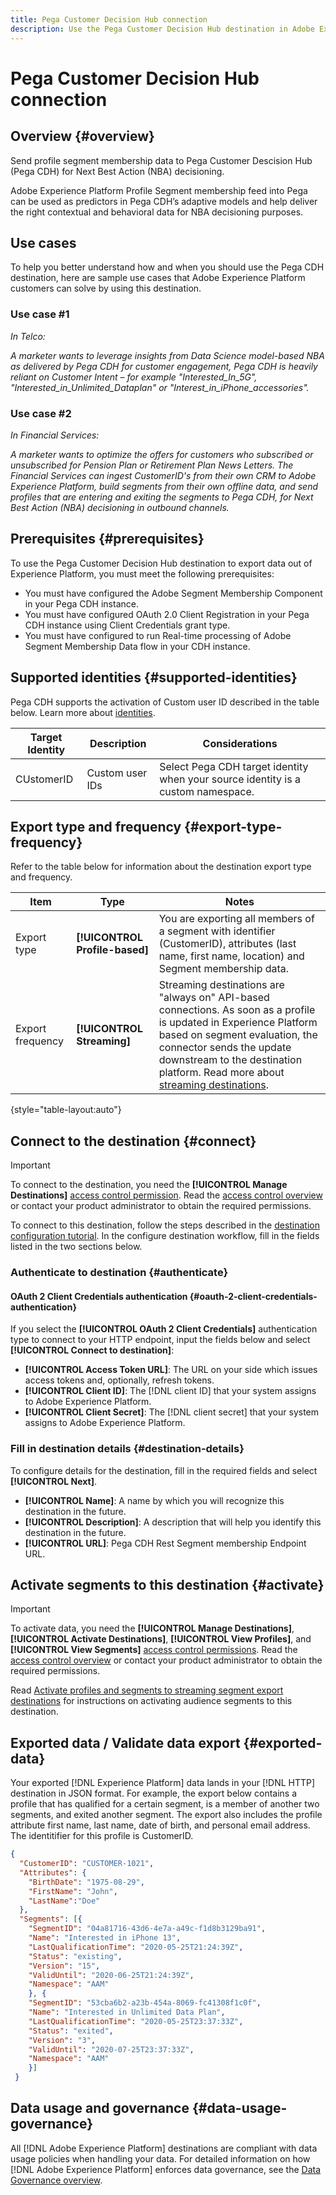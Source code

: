 ```yaml
---
title: Pega Customer Decision Hub connection
description: Use the Pega Customer Decision Hub destination in Adobe Experience Platform to send profile segment membership data to Pega Customer Decision Hub (Pega CDH) for Next Best Action (NBA) decisioning
---
```


# Pega Customer Decision Hub connection



## Overview {#overview}

Send profile segment membership data to Pega Customer Descision Hub (Pega CDH) for Next Best Action (NBA) decisioning. 

Adobe Experience Platform Profile Segment membership feed into Pega can be used as predictors in Pega CDH’s adaptive models and help deliver the right contextual and behavioral data for NBA decisioning purposes.

## Use cases 

To help you better understand how and when you should use the Pega CDH destination, here are sample use cases that Adobe Experience Platform customers can solve by using this destination.

### Use case #1

*In Telco:*

*A marketer wants to leverage insights from Data Science model-based NBA as delivered by Pega CDH for customer engagement, Pega CDH is heavily reliant on Customer Intent – for example "Interested_In_5G", "Interested_in_Unlimited_Dataplan" or "Interest_in_iPhone_accessories".*

### Use case #2

*In Financial Services:*

*A marketer wants to optimize the offers for customers who subscribed or unsubscribed for Pension Plan or Retirement Plan News Letters. The Financial Services can ingest CustomerID's from their own CRM to Adobe Experience Platform, build segments from their own offline data, and send profiles that are entering and exiting the segments to Pega CDH, for Next Best Action (NBA) decisioning in outbound channels.*

## Prerequisites {#prerequisites}

To use the  Pega Customer Decision Hub destination to export data out of Experience Platform, you must meet the following prerequisites:

* You must have configured the Adobe Segment Membership Component in your Pega CDH instance.
* You must have configured OAuth 2.0 Client Registration in your Pega CDH instance using Client Credentials grant type.
* You must have configured to run Real-time processing of Adobe Segment Membership Data flow in your CDH instance.

## Supported identities {#supported-identities}

Pega CDH supports the activation of Custom user ID described in the table below. Learn more about [identities](/help/identity-service/namespaces.md).

|Target Identity|Description|Considerations|
|---|---|---|
|CUstomerID|Custom user IDs|Select Pega CDH  target identity when your source identity is a custom namespace.|

## Export type and frequency {#export-type-frequency}

Refer to the table below for information about the destination export type and frequency.

| Item | Type | Notes |
---------|----------|---------|
| Export type | **[!UICONTROL Profile-based]** | You are exporting all members of a segment with identifier (CustomerID), attributes (last name, first name, location) and Segment membership data.|
| Export frequency | **[!UICONTROL Streaming]** | Streaming destinations are "always on" API-based connections. As soon as a profile is updated in Experience Platform based on segment evaluation, the connector sends the update downstream to the destination platform. Read more about [streaming destinations](/help/destinations/destination-types.md#streaming-destinations).|

{style="table-layout:auto"}

## Connect to the destination {#connect}

>[!IMPORTANT]
> 
>To connect to the destination, you need the **[!UICONTROL Manage Destinations]** [access control permission](/help/access-control/home.md#permissions). Read the [access control overview](/help/access-control/ui/overview.md) or contact your product administrator to obtain the required permissions.

To connect to this destination, follow the steps described in the [destination configuration tutorial](https://experienceleague.adobe.com/docs/experience-platform/destinations/ui/connect-destination.html). In the configure destination workflow, fill in the fields listed in the two sections below.

### Authenticate to destination {#authenticate}

#### OAuth 2 Client Credentials authentication {#oauth-2-client-credentials-authentication}

If you select the **[!UICONTROL OAuth 2 Client Credentials]** authentication type to connect to your HTTP endpoint, input the fields below and select **[!UICONTROL Connect to destination]**:

* **[!UICONTROL Access Token URL]**: The URL on your side which issues access tokens and, optionally, refresh tokens.
* **[!UICONTROL Client ID]**: The [!DNL client ID] that your system assigns to Adobe Experience Platform.
* **[!UICONTROL Client Secret]**: The [!DNL client secret] that your system assigns to Adobe Experience Platform.

### Fill in destination details {#destination-details}

To configure details for the destination, fill in the required fields and select **[!UICONTROL Next]**.

*  **[!UICONTROL Name]**: A name by which you will recognize this destination in the future.
*  **[!UICONTROL Description]**: A description that will help you identify this destination in the future.
*  **[!UICONTROL URL]**: Pega CDH Rest Segment membership Endpoint URL.

## Activate segments to this destination {#activate}

>[!IMPORTANT]
> 
>To activate data, you need the **[!UICONTROL Manage Destinations]**, **[!UICONTROL Activate Destinations]**, **[!UICONTROL View Profiles]**, and **[!UICONTROL View Segments]** [access control permissions](/help/access-control/home.md#permissions). Read the [access control overview](/help/access-control/ui/overview.md) or contact your product administrator to obtain the required permissions.

Read [Activate profiles and segments to streaming segment export destinations](../../ui/activate/activate-segment-streaming-destinations.md) for instructions on activating audience segments to this destination.

## Exported data / Validate data export {#exported-data}
Your exported [!DNL Experience Platform] data lands in your [!DNL HTTP] destination in JSON format. For example, the export below contains a profile that has qualified for a certain segment, is a member of another two segments, and exited another segment. The export also includes the profile attribute first name, last name, date of birth, and personal email address. The identitifier for this profile is CustomerID.

```json
{
  "CustomerID": "CUSTOMER-1021",
  "Attributes": {
    "BirthDate": "1975-08-29",
    "FirstName": "John",
    "LastName":"Doe"
  },
  "Segments": [{
    "SegmentID": "04a81716-43d6-4e7a-a49c-f1d8b3129ba91",
    "Name": "Interested in iPhone 13",
    "LastQualificationTime": "2020-05-25T21:24:39Z",
    "Status": "existing",
    "Version": "15",
    "ValidUntil": "2020-06-25T21:24:39Z",
    "Namespace": "AAM"
    }, {
    "SegmentID": "53cba6b2-a23b-454a-8069-fc41308f1c0f",
    "Name": "Interested in Unlimited Data Plan",
    "LastQualificationTime": "2020-05-25T23:37:33Z",
    "Status": "exited",
    "Version": "3",
    "ValidUntil": "2020-07-25T23:37:33Z",
    "Namespace": "AAM"
    }]
 }

```

## Data usage and governance {#data-usage-governance}

All [!DNL Adobe Experience Platform] destinations are compliant with data usage policies when handling your data. For detailed information on how [!DNL Adobe Experience Platform] enforces data governance, see the [Data Governance overview](/help/data-governance/home.md).

